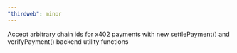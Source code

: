 ```yaml
---
"thirdweb": minor
---
```


Accept arbitrary chain ids for x402 payments with new settlePayment() and verifyPayment() backend utility functions
